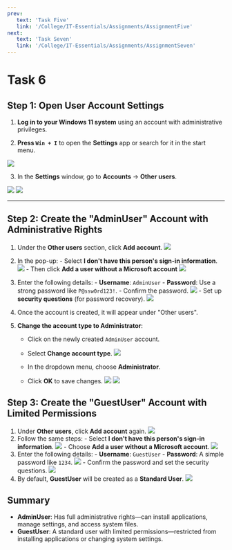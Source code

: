 ```yaml
---
prev:
   text: 'Task Five'
   link: '/College/IT-Essentials/Assignments/AssignmentFive'
next:
   text: 'Task Seven'
   link: '/College/IT-Essentials/Assignments/AssignmentSeven'
---
```


# Task 6

## **Step 1: Open User Account Settings**

1. **Log in to your Windows 11 system** using an account with administrative privileges.

2. **Press `Win + I`** to open the **Settings** app or search for it in the start menu.

![](../imgs/taskSix2.png)

3. In the **Settings** window, go to **Accounts** -> **Other users**.

![](../imgs/taskSix3.png)
![](../imgs/taskSix4.png)

---

## **Step 2: Create the "AdminUser" Account with Administrative Rights**

1. Under the **Other users** section, click **Add account**.
   ![](../imgs/taskSix5.png)

2. In the pop-up: - Select **I don't have this person's sign-in information**.
   ![](../imgs/taskSix7.png) - Then click **Add a user without a Microsoft account**
   ![](../imgs/taskSix8.png)

3. Enter the following details: - **Username**: `AdminUser` - **Password**: Use a strong password like `P@ssw0rd123!`. - Confirm the password.
   ![](../imgs/taskSix9.png) - Set up **security questions** (for password recovery).
   ![](../imgs/taskSix10.png)

4. Once the account is created, it will appear under "Other users".

5. **Change the account type to Administrator**:

   - Click on the newly created `AdminUser` account.
   - Select **Change account type**.
     ![](../imgs/taskSix11.png)

   - In the dropdown menu, choose **Administrator**.
   - Click **OK** to save changes.
     ![](../imgs/taskSix12.png)
     ![](../imgs/taskSix13.png)

## **Step 3: Create the "GuestUser" Account with Limited Permissions**

1. Under **Other users**, click **Add account** again.
   ![](../imgs/taskSix14.png)
2. Follow the same steps: - Select **I don't have this person's sign-in information**.
   ![](../imgs/taskSix7.png) - Choose **Add a user without a Microsoft account**.
   ![](../imgs/taskSix8.png)
3. Enter the following details: - **Username**: `GuestUser` - **Password**: A simple password like `1234`.
   ![](../imgs/taskSix15.png) - Confirm the password and set the security questions.
   ![](../imgs/taskSix10.png)
4. By default, **GuestUser** will be created as a **Standard User**.
   ![](../imgs/taskSix16.png)

## **Summary**

- **AdminUser**: Has full administrative rights—can install applications, manage settings, and access system files.
- **GuestUser**: A standard user with limited permissions—restricted from installing applications or changing system settings.
